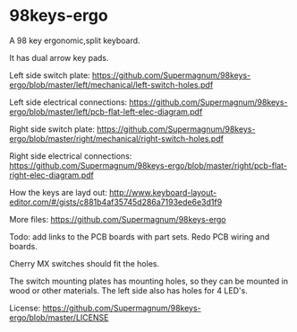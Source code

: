 # 98keys-ergo
A 98 key ergonomic,split keyboard.

It has dual arrow key pads.


Left side switch plate:
https://github.com/Supermagnum/98keys-ergo/blob/master/left/mechanical/left-switch-holes.pdf

Left side electrical connections:
https://github.com/Supermagnum/98keys-ergo/blob/master/left/pcb-flat-left-elec-diagram.pdf


Right side switch plate:
https://github.com/Supermagnum/98keys-ergo/blob/master/right/mechanical/right-switch-holes.pdf

Right side electrical connections:
https://github.com/Supermagnum/98keys-ergo/blob/master/right/pcb-flat-right-elec-diagram.pdf

How the keys are layd out:
http://www.keyboard-layout-editor.com/#/gists/c881b4af35745d286a7193ede6e3d1f9

More files:
https://github.com/Supermagnum/98keys-ergo

 Todo: add links to the PCB boards with part sets.
Redo PCB wiring and boards.

Cherry MX switches should fit the holes.

The switch mounting plates has mounting holes, so they can be mounted in wood or other materials. 
The left side also has holes for 4 LED's.

License:
https://github.com/Supermagnum/98keys-ergo/blob/master/LICENSE

